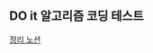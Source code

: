 ## DO it 알고리즘 코딩 테스트

[정리 노션](https://clear-wax-441.notion.site/doit-coding-algorithm-test-boj?pvs=73)